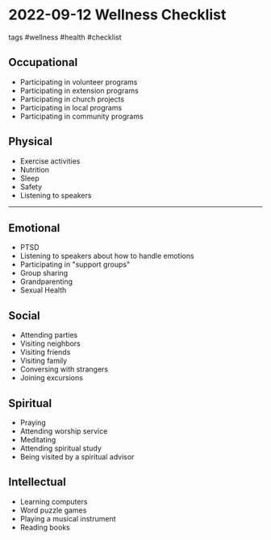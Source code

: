 # 2022-09-12 Wellness Checklist

tags #wellness #health #checklist

## Occupational

* Participating in volunteer programs
* Participating in extension programs
* Participating in church projects
* Participating in local programs
* Participating in community programs

## Physical


* Exercise activities
* Nutrition
* Sleep
* Safety
* Listening to speakers

***

## Emotional

* PTSD
* Listening to speakers about how to handle emotions
* Participating in "support groups"
* Group sharing
* Grandparenting
* Sexual Health

## Social

* Attending parties
* Visiting neighbors
* Visiting friends
* Visiting family
* Conversing with strangers
* Joining excursions

## Spiritual

* Praying
* Attending worship service
* Meditating
* Attending spiritual study
* Being visited by a spiritual advisor

## Intellectual

* Learning computers
* Word puzzle games
* Playing a musical instrument
* Reading books

